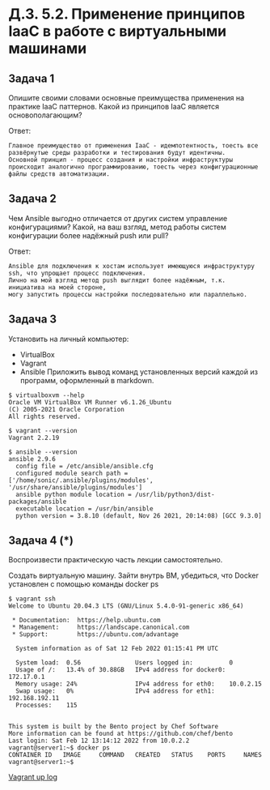 # Д.З. 5.2. Применение принципов IaaC в работе с виртуальными машинами

## Задача 1
Опишите своими словами основные преимущества применения на практике IaaC паттернов.
Какой из принципов IaaC является основополагающим?

Ответ:
```
Главное преимущество от применения IaaC - идемпотентность, тоесть все развёрнутые среды разработки и тестирования будут идентичны.
Основной принцип - процесс создания и настройки инфраструктуры происходит аналогично программированию, тоесть через конфигурационные файлы средств автоматизации. 
```

## Задача 2
Чем Ansible выгодно отличается от других систем управление конфигурациями?
Какой, на ваш взгляд, метод работы систем конфигурации более надёжный push или pull?

Ответ:
```
Ansible для подключения к хостам использует имеющуюся инфраструктуру ssh, что упрощает процесс подключения. 
Лично на мой взгляд метод push выглядит более надёжным, т.к. инициатива на моей стороне, 
могу запустить процессы настройки последовательно или параллельно.

```

## Задача 3
Установить на личный компьютер:
- VirtualBox
- Vagrant
- Ansible
Приложить вывод команд установленных версий каждой из программ, оформленный в markdown.

```
$ virtualboxvm --help
Oracle VM VirtualBox VM Runner v6.1.26_Ubuntu
(C) 2005-2021 Oracle Corporation
All rights reserved.

$ vagrant --version
Vagrant 2.2.19

$ ansible --version
ansible 2.9.6
  config file = /etc/ansible/ansible.cfg
  configured module search path = ['/home/sonic/.ansible/plugins/modules', '/usr/share/ansible/plugins/modules']
  ansible python module location = /usr/lib/python3/dist-packages/ansible
  executable location = /usr/bin/ansible
  python version = 3.8.10 (default, Nov 26 2021, 20:14:08) [GCC 9.3.0]

```

## Задача 4 (*)
Воспроизвести практическую часть лекции самостоятельно.

Создать виртуальную машину.
Зайти внутрь ВМ, убедиться, что Docker установлен с помощью команды
docker ps

```
$ vagrant ssh
Welcome to Ubuntu 20.04.3 LTS (GNU/Linux 5.4.0-91-generic x86_64)

 * Documentation:  https://help.ubuntu.com
 * Management:     https://landscape.canonical.com
 * Support:        https://ubuntu.com/advantage

  System information as of Sat 12 Feb 2022 01:15:41 PM UTC

  System load:  0.56               Users logged in:          0
  Usage of /:   13.4% of 30.88GB   IPv4 address for docker0: 172.17.0.1
  Memory usage: 24%                IPv4 address for eth0:    10.0.2.15
  Swap usage:   0%                 IPv4 address for eth1:    192.168.192.11
  Processes:    115


This system is built by the Bento project by Chef Software
More information can be found at https://github.com/chef/bento
Last login: Sat Feb 12 13:14:12 2022 from 10.0.2.2
vagrant@server1:~$ docker ps
CONTAINER ID   IMAGE     COMMAND   CREATED   STATUS    PORTS     NAMES
vagrant@server1:~$ 
```
[Vagrant up log](devops_part2/DZ_5.2/vagrant_up.log)